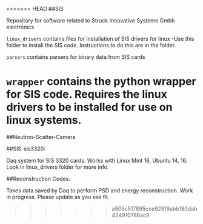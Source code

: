 <<<<<<< HEAD
##SIS

Repository for software related to Struck Innovative Systeme Gmbh electronics

`linux_drivers` contains files for installation of SIS drivers for linux
	-Use this folder to install the SIS code. Instructions to do this are in the folder.

`parsers` contains parsers for binary data from SIS cards

`wrapper` contains the python wrapper for SIS code. Requires the linux drivers
to be installed for use on linux systems.
=======
##Neutron-Scatter-Camera

##SIS-sis3320:

Daq system for SIS 3320 cards. Works with Linux Mint 18, Ubuntu 14, 16. Look in linux_drivers folder for more info.

##Reconstruction Codes:

Takes data saved by Daq to perform PSD and energy reconstruction. Work in progress. Please update as you see fit.
>>>>>>> a505c517895cce929f9abb180dab424910788ac9
